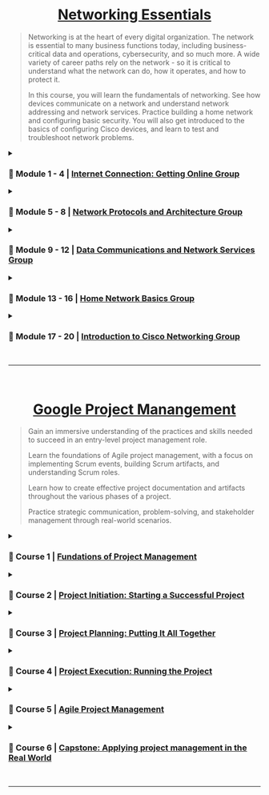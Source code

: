 <!------------------------ //////////////// NETWORKING ESSENTIALS //////////////// ------------------------------------------------>

<div align="center">

# [Networking Essentials](https://skillsforall.com/course/networking-essentials?courseLang=en-US)

</div>

> Networking is at the heart of every digital organization. The network is essential to many business functions today, including business-critical data and operations, cybersecurity, and so much more. A wide variety of career paths rely on the network - so it is critical to understand what the network can do, how it operates, and how to protect it.
>
> In this course, you will learn the fundamentals of networking. See how devices communicate on a network and understand network addressing and network services. Practice building a home network and configuring basic security. You will also get introduced to the basics of configuring Cisco devices, and learn to test and troubleshoot network problems.


<details>
<summary> 
  
### 📕 Module 1 - 4 | [Internet Connection: Getting Online Group](https://github.com/em1e/course-notes/blob/main/Networking-Essentials/MODULE-1-4.md)
</summary>

```
   Module 1: Communications in a Connected World
   Module 2: Online Connections
   Module 3: Explore Networks with Packet Tracker
   Module 4: Build a Simple Network
```
</details>
<details>
<summary> 
  
### 📗 Module 5 - 8 | [Network Protocols and Architecture Group](https://github.com/em1e/course-notes/blob/main/Networking-Essentials/MODULE-5-8.md)
</summary>

```
   Module 5: Communication Principles
   Module 6: Network Design and the Access Layer
   Module 7: Routing Between Networks
   Module 8: The Internet Protocol
```
</details>
<details>
<summary> 
  
### 📘 Module 9 - 12 | [Data Communications and Network Services Group](https://github.com/em1e/course-notes/blob/main/Networking-Essentials/MODULE-9-12.md)
</summary>

```
   Module 9: Dynamic Addressing with DHCP
   Module 10: IPv4 and IPv6 Address Management
   Module 11: Transport Layer Services
   Module 12: Application Layer Services
```
</details>
<details>
<summary> 
  
### 📙 Module 13 - 16 | [Home Network Basics Group](https://github.com/em1e/course-notes/blob/main/Networking-Essentials/MODULE-13-16.md)
</summary>

```
   Module 13: Build a Home Network
   Module 14: Connect to the Internet
   Module 15: Security Considerations
   Module 16: Configure Network and Device Security
```
</details>
<details>
<summary> 
  
### 📓 Module 17 - 20 | [Introduction to Cisco Networking Group](https://github.com/em1e/course-notes/blob/main/Networking-Essentials/MODULE-17-20.md)
</summary>

```
   Module 17: Cisco Switches and Routers
   Module 18: The Cisco IOS Command Line
   Module 19: Build a Small Cisco Network
   Module 20: Troubleshoot Common Network Problems
```
</details>
<br>

***

<br>
<!------------------------ //////////////// GOOGLE PROJECT MANAGEMNT //////////////// ------------------------------------------------>

<div align="center">

# [Google Project Manangement](https://www.coursera.org/professional-certificates/google-project-management)

</div>

> Gain an immersive understanding of the practices and skills needed to succeed in an entry-level project management role.
>
> Learn the foundations of Agile project management, with a focus on implementing Scrum events, building Scrum artifacts, and understanding Scrum roles.
>
> Learn how to create effective project documentation and artifacts throughout the various phases of a project.
>
> Practice strategic communication, problem-solving, and stakeholder management through real-world scenarios.


<details>
<summary> 
  
### 📕 Course 1 | [Fundations of Project Management](https://github.com/em1e/Course-notes/blob/main/Google-Project-Management/COURSE-1.md)
</summary>

```
   Module 1: Embarking on a career in project management
   Module 2: Becoming an effective project manager
   Module 3: The project managemnt life cycle and methodologies
   Module 4: Organizational structure and culture
```

</details>
<details>
<summary> 
  
### 📗 Course 2 | [Project Initiation: Starting a Successful Project](https://github.com/em1e/Course-notes/blob/main/Google-Project-Management/COURSE-2.md)
</summary>

```
   Module 1: Fundamentals of project initiation
   Module 2: Defining project goals, scope,a nd success criteria
   Module 3: Working effectively with stakeholders
   Module 4: Utilizing resources and tools for project success
```

</details>
<details>
<summary> 
  
### 📘 Course 3 | [Project Planning: Putting It All Together](https://github.com/em1e/Course-notes/blob/main/Google-Project-Management/COURSE-3.md)
</summary>

```
   Module 1: Beginning the planning phase
   Module 2: Building a project plan
   Module 3: Managing budgeting and procurement
   Module 4: Managing risks effectivelly
   Module 5: Organizing communication and documentation
```

</details>
<details>
<summary> 
  
### 📙 Course 4 | [Project Execution: Running the Project](https://github.com/em1e/Course-notes/blob/main/Google-Project-Management/COURSE-4.md)
</summary>

```
   Module 1: Introduction to project execution
   Module 2: Quality management and continuous improvement
   Module 3: Data-imformed decision-making
   Module 4: Leadership and influnecing skills
   Module 5: Effective project communication
   Module 6: Closing a project
```

</details>
<details>
<summary> 
  
### 📓 Course 5 | [Agile Project Management](https://github.com/em1e/Course-notes/blob/main/Google-Project-Management/COURSE-5.md)
</summary>

```
   Module 1: The fundamentals of Agile
   Module 2: Scrum 101
   Module 3: Implementing Scrum
   Module 4: Applying Agie in the organization
```

</details>
<details>
<summary> 
  
### 📔 Course 6 | [Capstone: Applying project management in the Real World](https://github.com/em1e/Course-notes/blob/main/Google-Project-Management/COURSE-6.md)
</summary>

```
   Module 1: Initating a project
   Module 2: Building out a project plan
   Module 3: Maintaining quality
   Module 4: Effective stakeholder communication
```

</details>
<br>

***

<br>
<!------------------------ //////////////// IT AUTOMATION WITH PYTHON //////////////// ------------------------------------------------>
